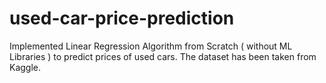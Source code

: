 # used-car-price-prediction
Implemented Linear Regression Algorithm from Scratch ( without ML Libraries ) to predict prices of used cars. The dataset has been taken from Kaggle.
